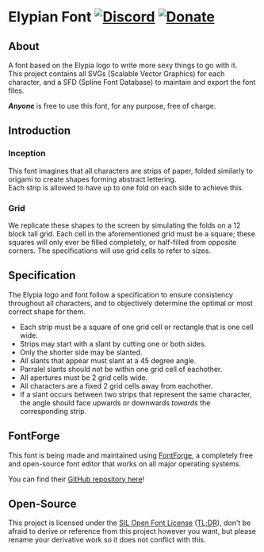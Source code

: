 # Elypian Font [![Discord][discord-members]][discord] [![Donate][donate-shield]][elypia-donate]

## About
A font based on the Elypia logo to write more sexy things to go with it.  
This project contains all SVGs (Scalable Vector Graphics) for each character,
and a SFD (Spline Font Database) to maintain and export the font files.

**_Anyone_** is free to use this font, for any purpose, free of charge.

## Introduction
### Inception
This font imagines that all characters are strips of paper, folded
similarly to origami to create shapes forming abstract lettering.  
Each strip is allowed to have up to one fold on each side to achieve this.  

### Grid
We replicate these shapes to the screen by simulating the folds on a 12
block tall grid.
Each cell in the aforementioned grid must be a square; these squares
will only ever be filled completely, or half-filled from opposite corners. 
The specifications will use grid cells to refer to sizes.

## Specification
The Elypia logo and font follow a specification to ensure consistency throughout 
all characters, and to objectively determine the optimal or most correct shape for them.

* Each strip must be a square of one grid cell or rectangle that is one cell wide.
* Strips may start with a slant by cutting one or both sides.
* Only the shorter side may be slanted.
* All slants that appear must slant at a 45 degree angle.
* Parralel slants should not be within one grid cell of eachother.
* All apertures must be 2 grid cells wide.
* All characters are a fixed 2 grid cells away from eachother.
* If a slant occurs between two strips that represent the same character,
the angle should face upwards or downwards _towards_ the corresponding strip. 

## FontForge
This font is being made and maintained using [FontForge][fontforge], a completely free and
open-source font editor that works on all major operating systems.

You can find their [GitHub repository here][font-forge-git]!

## Open-Source
This project is licensed under the [SIL Open Font License][license] ([TL;DR][license-tldr]), 
don't be afraid to derive or reference from this project however you want, but 
please rename your derivative work so it does not conflict with this.

[discord]: https://discord.gg/hprGMaM "Discord Invite"
[discord-members]: https://discordapp.com/api/guilds/184657525990359041/widget.png "Discord Shield"
[donate-shield]: https://img.shields.io/badge/Elypia-Donate-blueviolet "Donate Shield"
[elypia-donate]: https://elypia.org/donate "Donate to Elypia"
[fontforge]: https://fontforge.github.io/en-US/ "FontForge"
[font-forge-git]: https://github.com/fontforge "FontForge on GitHub"
[license]: https://scripts.sil.org/OFL "Official License Page"
[license-tldr]: https://tldrlegal.com/license/open-font-license-(ofl)-explained "TL;DR of License"
